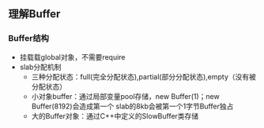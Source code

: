 ## 理解Buffer
### Buffer结构
- 挂载载global对象，不需要require
- slab分配机制
    - 三种分配状态：full(完全分配状态),partial(部分分配状态),empty（没有被分配状态）
    - 小对象buffer：通过局部变量pool存储，new Buffer(1)；new Buffer(8192)会造成第一个
    slab的8kb会被第一个1字节Buffer独占
    - 大的Buffer对象：通过C++中定义的SlowBuffer类存储
    
